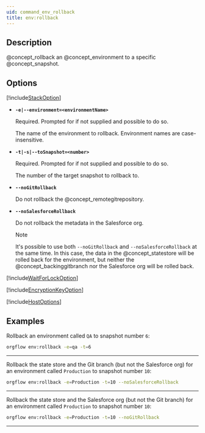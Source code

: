 ```yaml
---
uid: command_env_rollback
title: env:rollback
---
```


## Description

@concept_rollback an @concept_environment to a specific @concept_snapshot.

## Options

[!include[StackOption](partials/stack-option.md)]

- **`-e|--environment=<environmentName>`**

  Required. Prompted for if not supplied and possible to do so.

  The name of the environment to rollback. Environment names are case-insensitive.

- **`-t|-s|--toSnapshot=<number>`**

  Required. Prompted for if not supplied and possible to do so.

  The number of the target snapshot to rollback to.

- **`--noGitRollback`**

  Do not rollback the @concept_remotegitrepository.

- **`--noSalesforceRollback`**

  Do not rollback the metadata in the Salesforce org.

  >[!NOTE]
  >It's possible to use both `--noGitRollback` and `--noSalesforceRollback` at the same time. In this case, the data in the @concept_statestore will be rolled back for the environment, but neither the @concept_backinggitbranch nor the Salesforce org will be rolled back.

[!include[WaitForLockOption](partials/wait-for-lock-option.md)]

[!include[EncryptionKeyOption](partials/encryption-key-option.md)]

[!include[HostOptions](partials/host-options.md)]

## Examples

Rollback an environment called `QA` to snapshot number `6`:

```bash
orgflow env:rollback -e=qa -t=6
```

***

Rollback the state store and the Git branch (but not the Salesforce org) for an environment called `Production` to snapshot number `10`:

```bash
orgflow env:rollback -e=Production -t=10 --noSalesforceRollback
```

***

Rollback the state store and the Salesforce org (but not the Git branch) for an environment called `Production` to snapshot number `10`:

```bash
orgflow env:rollback -e=Production -t=10 --noGitRollback
```

***
